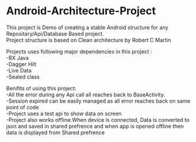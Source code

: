 # Android-Architecture-Project

This project is Demo of creating a stable Android structure for any Repositary/Api/Database Based project. <br>
Project structure is based on Clean architecture by Robert C Martin<br>

Projects uses following major dependencies in this project :<br>
-RX Java <br>
-Dagger Hilt <br>
-Live Data <br>
-Sealed class 

Benifits of using this project: <br>
-All the error during any Api call all reaches back to BaseActivity. <br>
-Session expired can be easily managed as all error reaches back on same point of code  <br>
-Project uses a test api to show data on screen <br>
-Project also works offline.When device is connected, Data is converted to json and saved in shared prefrence and when app is opened offline then data is displayed from Shared prefrence
